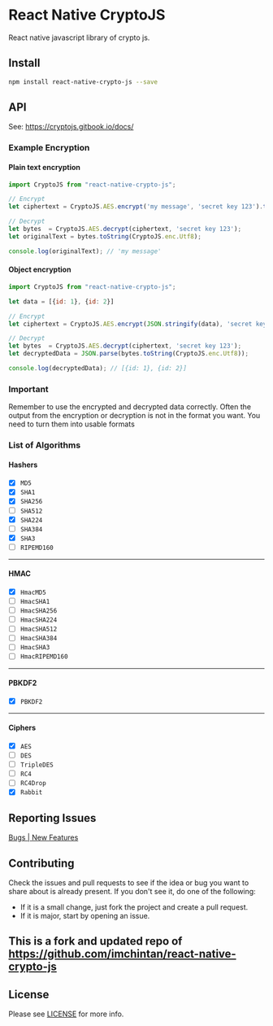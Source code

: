 # React Native CryptoJS

React native javascript library of crypto js.

## Install

```bash
npm install react-native-crypto-js --save
```

## API

See: https://cryptojs.gitbook.io/docs/

### Example Encryption

#### Plain text encryption

```javascript
import CryptoJS from "react-native-crypto-js";

// Encrypt
let ciphertext = CryptoJS.AES.encrypt('my message', 'secret key 123').toString();

// Decrypt
let bytes  = CryptoJS.AES.decrypt(ciphertext, 'secret key 123');
let originalText = bytes.toString(CryptoJS.enc.Utf8);

console.log(originalText); // 'my message'
```

#### Object encryption

```javascript
import CryptoJS from "react-native-crypto-js";

let data = [{id: 1}, {id: 2}]

// Encrypt
let ciphertext = CryptoJS.AES.encrypt(JSON.stringify(data), 'secret key 123').toString();

// Decrypt
let bytes  = CryptoJS.AES.decrypt(ciphertext, 'secret key 123');
let decryptedData = JSON.parse(bytes.toString(CryptoJS.enc.Utf8));

console.log(decryptedData); // [{id: 1}, {id: 2}]
```
### Important
Remember to use the encrypted and decrypted data correctly. Often the output from the encryption or decryption is not in the format you want. You need to turn them into usable formats

### List of Algorithms

#### Hashers

- [x] ```MD5```
- [x] ```SHA1```
- [x] ```SHA256```
- [ ] ```SHA512```
- [x] ```SHA224```
- [ ] ```SHA384```
- [x] ```SHA3```
- [ ] ```RIPEMD160```
---
#### HMAC
- [x] ```HmacMD5```
- [ ] ```HmacSHA1```
- [ ] ```HmacSHA256```
- [ ] ```HmacSHA224```
- [ ] ```HmacSHA512```
- [ ] ```HmacSHA384```
- [ ] ```HmacSHA3```
- [ ] ```HmacRIPEMD160```
---
#### PBKDF2
- [x] ```PBKDF2```
---
#### Ciphers
- [x] ```AES```
- [ ] ```DES```
- [ ] ```TripleDES```
- [ ] ```RC4```
- [ ] ```RC4Drop```
- [x] ```Rabbit```

## Reporting Issues

[Bugs | New Features](https://github.com/MadCoderme/react-native-crypto-js/issues)


## Contributing
Check the issues and pull requests to see if the idea or bug you want to share about is already present. If you don't see it, do one of the following:

* If it is a small change, just fork the project and create a pull request.
* If it is major, start by opening an issue.


## This is a fork and updated repo of https://github.com/imchintan/react-native-crypto-js


## License

Please see [LICENSE](LICENSE) for more info.
